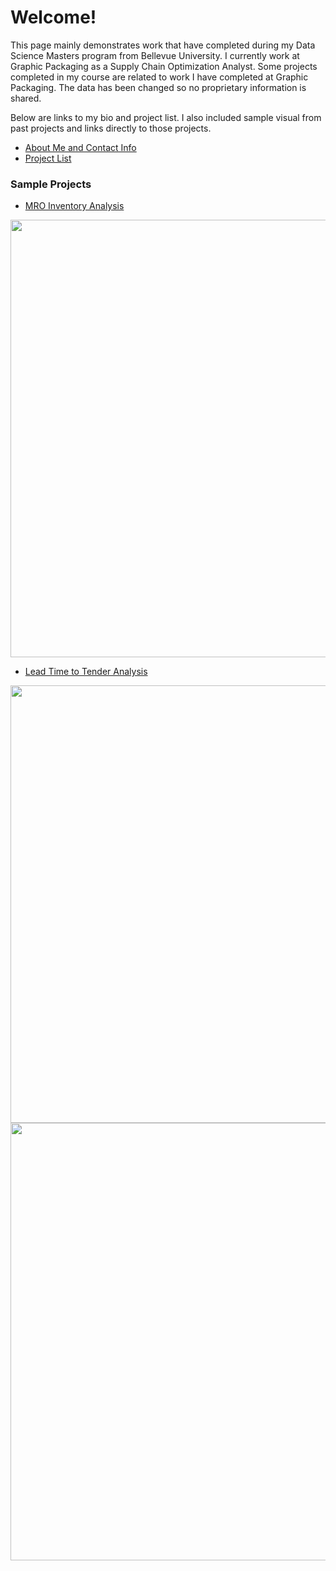 # Welcome!

This page mainly demonstrates work that have completed during my Data Science Masters program from Bellevue University. I currently work at Graphic Packaging as a Supply Chain Optimization Analyst. Some projects completed in my course are related to work I have completed at Graphic Packaging. The data has been changed so no proprietary information is shared.

Below are links to my bio and project list. I also included sample visual from past projects and links directly to those projects. 

- [About Me and Contact Info](https://nestingen.github.io/About-Me/) 
- [Project List](https://nestingen.github.io/nestingen.github.io.project_list/)

### Sample Projects
- [MRO Inventory Analysis](https://nestingen.github.io/DSC-680-MRO-Inventory/) 
<img src="https://user-images.githubusercontent.com/54515596/106980925-b2bbc380-6726-11eb-90e7-b3229ef540e8.png" width="700">

- [Lead Time to Tender Analysis](https://nestingen.github.io/DSC-680-Lead-Time-to-Tender/)
<img src= "https://user-images.githubusercontent.com/54515596/106982795-5d81b100-672a-11eb-9c66-f3ee44170050.png" width ="700">
<img src = "https://user-images.githubusercontent.com/54515596/106983283-41324400-672b-11eb-8489-8d262165d95c.png" width = "700">




